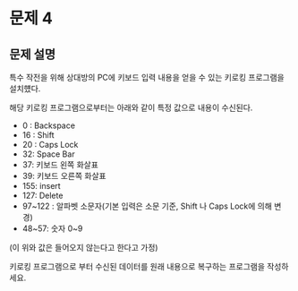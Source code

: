 # 문제 4

## 문제 설명

특수 작전을 위해 상대방의 PC에 키보드 입력 내용을 얻을 수 있는 키로킹 프로그램을 설치헀다.

해당 키로킹 프로그램으로부터는 아래와 같이 특정 값으로 내용이 수신된다.

- 0 : Backspace
- 16 : Shift
- 20 : Caps Lock
- 32: Space Bar
- 37: 키보드 왼쪽 화살표
- 39: 키보드 오른쪽 화살표
- 155: insert
- 127: Delete
- 97~122 : 알파벳 소문자(기본 입력은 소문 기준, Shift 나 Caps Lock에 의해 변경)
- 48~57: 숫자 0~9

(이 위와 값은 들어오지 않는다고 한다고 가정)

키로킹 프로그램으로 부터 수신된 데이터를 원래 내용으로 복구하는 프로그램을 작성하세요.

